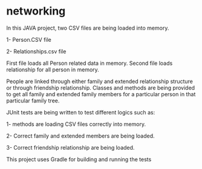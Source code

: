 # networking
In this JAVA project, two CSV files are being loaded into memory.

1- Person.CSV file

2- Relationships.csv file

First file loads all Person related data in memory.
Second file loads relationship for all person in memory.

People are linked through either family and extended relationship structure or through friendship relationship.
Classes and methods are being provided to get all family and extended family members for a particular person in that particular family tree.

JUnit tests are being written to test different logics such as:

1- methods are loading CSV files correctly into memory.

2- Correct family and extended members are being loaded.

3- Correct friendship relationship are being loaded.

This project uses Gradle for building and running the tests

